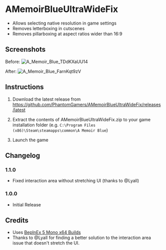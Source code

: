 # AMemoirBlueUltraWideFix

- Allows selecting native resolution in game settings
- Removes letterboxing in cutscenes
- Removes pillarboxing at aspect ratios wider than 16:9

## Screenshots

Before:
![A_Memoir_Blue_TDdKXaUU14](https://user-images.githubusercontent.com/844685/160024252-6a456a3f-43fd-4e75-a8a1-90a2962c1345.jpg)

After:
![A_Memoir_Blue_FarnKqt9zV](https://user-images.githubusercontent.com/844685/160024256-cf6f23f2-38ad-4193-8652-c060d775d51e.jpg)

## Instructions

1. Download the latest release from <https://github.com/PhantomGamers/AMemoirBlueUltraWideFix/releases/latest>

2. Extract the contents of AMemoirBlueUltraWideFix.zip to your game installation folder (e.g. `C:\Program Files (x86)\Steam\steamapps\common\A Memoir Blue`)

3. Launch the game

## Changelog

### 1.1.0

- Fixed interaction area without stretching UI (thanks to @Lyall)

### 1.0.0

- Initial Release

## Credits

- Uses [BepInEx 5 Mono x64 Builds](https://github.com/BepInEx/BepInEx)
- Thanks to @Lyall for finding a better solution to the interaction area issue that doesn't stretch the UI.
